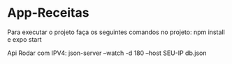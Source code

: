 # App-Receitas

Para executar o projeto faça os seguintes comandos no projeto: npm install e expo start

Api Rodar com IPV4: json-server –watch -d 180 –host SEU-IP db.json
